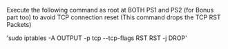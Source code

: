 Execute the following command as root at BOTH PS1 and PS2 (for Bonus part too) to avoid TCP connection reset (This command drops the TCP RST Packets)

   'sudo iptables -A OUTPUT -p tcp --tcp-flags RST RST -j DROP'